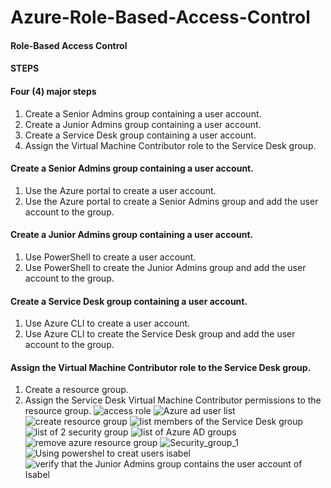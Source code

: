 # Azure-Role-Based-Access-Control
#### Role-Based Access Control
#### STEPS
#### Four (4) major steps
1. Create a Senior Admins group containing a user account.
2. Create a Junior Admins group containing a user account.
3. Create a Service Desk group containing a user account.
4. Assign the Virtual Machine Contributor role to the Service Desk group.
#### Create a Senior Admins group containing a user account.
1. Use the Azure portal to create a user account.
2. Use the Azure portal to create a Senior Admins group and add the user account to the group.
#### Create a Junior Admins group containing a user account.
1. Use PowerShell to create a user account.
2. Use PowerShell to create the Junior Admins group and add the user account to the group.
#### Create a Service Desk group containing a user account.
1. Use Azure CLI to create a user account.
2. Use Azure CLI to create the Service Desk group and add the user account to the group.
#### Assign the Virtual Machine Contributor role to the Service Desk group.
1. Create a resource group.
2. Assign the Service Desk Virtual Machine Contributor permissions to the resource group.
![access role](https://user-images.githubusercontent.com/16262170/201227853-74d6b683-d87b-4426-8bfb-a982a9cd69e2.jpg)
![Azure ad user list](https://user-images.githubusercontent.com/16262170/201227865-4d79708b-186d-43c6-bdc6-37f955ee0f22.jpg)
![create resource group](https://user-images.githubusercontent.com/16262170/201227870-15df7f1b-171e-4497-8b19-a8b73ee47da5.jpg)
![list members of the Service Desk group](https://user-images.githubusercontent.com/16262170/201227875-fbf7bb5a-9274-4dcf-ac4f-53092d746bc8.jpg)
![list of 2 security group](https://user-images.githubusercontent.com/16262170/201227882-f0c4091b-977b-4a48-93c4-567a5c556c46.jpg)
![list of Azure AD groups](https://user-images.githubusercontent.com/16262170/201227891-063482b2-c20b-4c9b-bbc2-a5e4e62140e5.jpg)
![remove azure resource group](https://user-images.githubusercontent.com/16262170/201227900-65fef642-019b-4a73-992a-5d88e7b92711.jpg)
![Security_group_1](https://user-images.githubusercontent.com/16262170/201227907-9b214aa0-2b17-4163-980d-bd68e7813692.jpg)
![Using powershel to creat users isabel](https://user-images.githubusercontent.com/16262170/201227912-658b00d9-f3bc-49e6-8085-44d54942680d.jpg)
![verify that the Junior Admins group contains the user account of Isabel](https://user-images.githubusercontent.com/16262170/201227918-1d5b9fbd-ef06-4b2d-b7d9-3c37d25de6d2.jpg)
